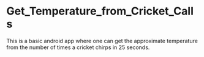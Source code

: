 # Get_Temperature_from_Cricket_Calls
This is a basic android app where one can get the approximate temperature from the number of times a cricket chirps in 25 seconds.
